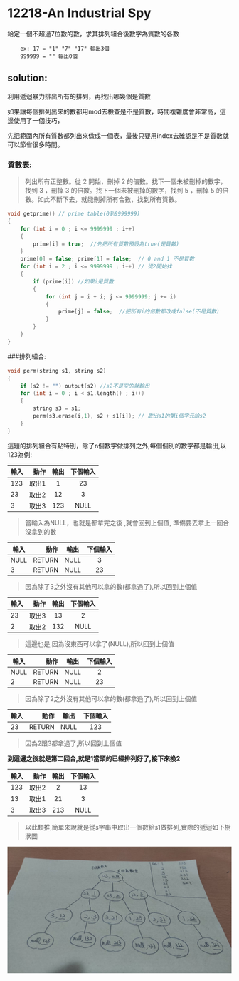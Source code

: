 # 12218-An Industrial Spy

給定一個不超過7位數的數，求其排列組合後數字為質數的各數

		ex: 17 = "1" "7" "17" 輸出3個
		999999 = ""	輸出0個

## solution:

利用遞迴暴力排出所有的排列，再找出哪幾個是質數

如果讓每個排列出來的數都用mod去檢查是不是質數，時間複雜度會非常高，這邊使用了一個技巧，

先把範圍內所有質數都列出來做成一個表，最後只要用index去確認是不是質數就可以節省很多時間。


### 質數表:

>列出所有正整數。從 2 開始，刪掉 2 的倍數。找下一個未被刪掉的數字，找到 3 ，刪掉 3 的倍數。找下一個未被刪掉的數字，找到 5 ，刪掉 5 的倍數。如此不斷下去，就能刪掉所有合數，找到所有質數。


```c++
void getprime() // prime table(0到9999999)
{
    for (int i = 0 ; i <= 9999999 ; i++)
    {
        prime[i] = true;  //先把所有質數預設為true(是質數)
    }
    prime[0] = false; prime[1] = false;  // 0 and 1 不是質數
    for (int i = 2 ; i <= 9999999 ; i++) // 從2開始找
    {
        if (prime[i]) //如果i是質數
        {
            for (int j = i + i; j <= 9999999; j += i)
            {
                prime[j] = false;  //把所有i的倍數都改成false(不是質數)
            }
        }
    }
}
```

###排列組合:

```c++
void perm(string s1, string s2) 
{
    if (s2 != "") output(s2) //s2不是空的就輸出
    for (int i = 0 ; i < s1.length() ; i++)
    {       
        string s3 = s1;
        perm(s3.erase(i,1), s2 + s1[i]); // 取出s1的第i個字元給s2
    }
}

```

這題的排列組合有點特別，除了n個數字做排列之外,每個個別的數字都是輸出,以123為例:

| 輸入  | 動作   |  輸出 |下個輸入  |
| ------| -----:| :----:|:----:    |
| 123   | 取出1 |   1   |    23    |
| 23    | 取出2 |   12  |      3   |
| 3     |  取出3|  123  |  NULL    |

>當輸入為NULL，也就是都拿完之後 ,就會回到上個值, 準備要去拿上一回合沒拿到的數

| 輸入  | 動作   |  輸出 |下個輸入  |
| ------| -----:| :----:|:----:    |
| NULL  | RETURN |   NULL  |   3   |
| 3    | RETURN |   NULL  |    23  |

>因為除了3之外沒有其他可以拿的數(都拿過了),所以回到上個值

| 輸入  | 動作   |  輸出 |下個輸入  |
| ------| -----:| :----:|:----:    |
| 23   |  取出3 |  13  |  2    |
| 2  | 取出2 |   132   |    NULL    |

>這邊也是,因為沒東西可以拿了(NULL),所以回到上個值

| 輸入  | 動作   |  輸出 |下個輸入  |
| ------| -----:| :----:|:----:    |
| NULL  | RETURN |   NULL  |   2   |
| 2    | RETURN |   NULL  |    23  |

>因為除了2之外沒有其他可以拿的數(都拿過了),所以回到上個值

| 輸入  | 動作   |  輸出 |下個輸入  |
| ------| -----:| :----:|:----:    |
| 23  | RETURN |   NULL  |   123   |

>因為2跟3都拿過了,所以回到上個值

**到這邊之後就是第二回合,就是1當頭的已經排列好了,接下來換2**

| 輸入  | 動作   |  輸出 |下個輸入  |
| ------| -----:| :----:|:----:    |
| 123    | 取出2 |   2  |    13  |
| 13   |  取出1 |  21  |  3      |
| 3  |  取出3 |   213  |  NULL   |

>以此類推,簡單來說就是從s字串中取出一個數給s1做排列,實際的遞迴如下樹狀圖

![](tree.jpg)



